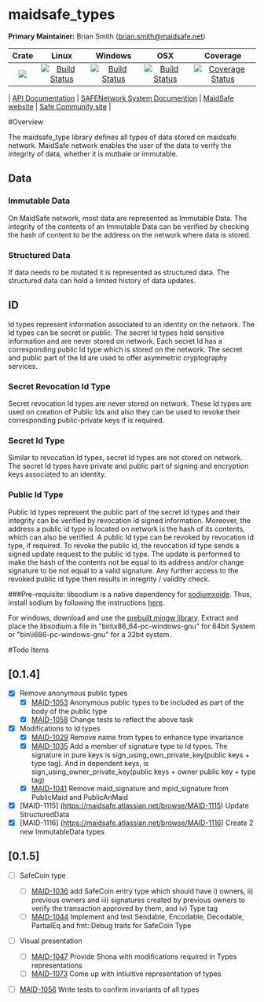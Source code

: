 # maidsafe_types

**Primary Maintainer:**     Brian Smith (brian.smith@maidsafe.net)

|Crate|Linux|Windows|OSX|Coverage|
|:------:|:-------:|:-------:|:-------:|:-------:|
|[![](http://meritbadge.herokuapp.com/maidsafe_types)](https://crates.io/crates/maidsafe_types)|[![Build Status](https://travis-ci.org/maidsafe/maidsafe_types.svg?branch=master)](https://travis-ci.org/maidsafe/maidsafe_types)|[![Build Status](http://ci.maidsafe.net:8080/buildStatus/icon?job=maidsafe_types_win64_status_badge)](http://ci.maidsafe.net:8080/job/maidsafe_types_win64_status_badge/)|[![Build Status](http://ci.maidsafe.net:8080/buildStatus/icon?job=maidsafe_types_osx_status_badge)](http://ci.maidsafe.net:8080/job/maidsafe_types_osx_status_badge/)|[![Coverage Status](https://coveralls.io/repos/maidsafe/maidsafe_types/badge.svg)](https://coveralls.io/r/maidsafe/maidsafe_types)|

| [ API Documentation](http://maidsafe.github.io/maidsafe_types/) | [SAFENetwork System Documention](http://systemdocs.maidsafe.net/) | [MaidSafe website](http://www.maidsafe.net) | [Safe Community site](https://forum.safenetwork.io) |

#Overview

The maidsafe_type library defines all types of data stored on maidsafe network. MaidSafe network enables the user of the data to verify the integrity of data, whether it is mutbale or immutable.

## Data

### Immutable Data
On MaidSafe network, most data are represented as Immutable Data. The integrity of the contents of an Immutable Data can be verified by checking the hash of content to be the address on the network where data is stored. 

### Structured Data
If data needs to be mutated it is represented as structured data. The structured data can hold a limited history of data updates.

## ID

Id types represent information associated to an identity on the network. The Id types can be secret or public. The secret Id types hold sensitive information and are never stored on network. Each secret Id has a corresponding public Id type which is stored on the network. The secret and public part of the Id are used to offer asymmetric cryptography services.

### Secret Revocation Id Type
Secret revocation Id types are never stored on network. These Id types are used on creation of Public Ids and also they can be used to revoke their corresponding public-private keys if is required.

### Secret Id Type
Similar to revocation Id types, secret Id types are not stored on network. The secret Id types have private and public part of signing and encryption keys associated to an identity.

### Public Id Type
Public Id types represent the public part of the secret Id types and their integrity can be verified by revocation id signed information. Moreover, the address a public id type is located on network is the hash of its contents, which can also be verified. 
A public Id type can be revoked by revocation id type, if required. To revoke the public id, the revocation id type sends a signed update request to the public id type. The update is performed to make the hash of the contents not be equal to its address and/or change signature to be not equal to a valid signature. Any further access to the revoked public id type then results in inregrity / validity check. 

###Pre-requisite:
libsodium is a native dependency for [sodiumxoide](https://github.com/dnaq/sodiumoxide). Thus, install sodium by following the instructions [here](http://doc.libsodium.org/installation/README.html).

For windows, download and use the [prebuilt mingw library](https://download.libsodium.org/libsodium/releases/libsodium-1.0.2-mingw.tar.gz).
Extract and place the libsodium.a file in "bin\x86_64-pc-windows-gnu" for 64bit System or "bin\i686-pc-windows-gnu" for a 32bit system.

#Todo Items

## [0.1.4]
- [x] Remove anonymous public types
  - [x] [MAID-1053](https://maidsafe.atlassian.net/browse/MAID-1053) Anonymous public types to be included as part of the body of the public type
  - [x] [MAID-1058](https://maidsafe.atlassian.net/browse/MAID-1058) Change tests to reflect the above task
- [x] Modifications to Id types
  - [x] [MAID-1029](https://maidsafe.atlassian.net/browse/MAID-1029) Remove name from types to enhance type invariance
  - [x] [MAID-1035](https://maidsafe.atlassian.net/browse/MAID-1035) Add a member of signature type to Id types. The signature in pure keys is sign_using_own_private_key(public keys + type tag). And in dependent keys, is sign_using_owner_private_key(public keys + owner public key + type tag)
  - [x] [MAID-1041](https://maidsafe.atlassian.net/browse/MAID-1041) Remove maid_signature and mpid_signature from PublicMaid and PublicAnMaid

- [X] [MAID-1115] (https://maidsafe.atlassian.net/browse/MAID-1115) Update StructuredData
- [x] [MAID-1116] (https://maidsafe.atlassian.net/browse/MAID-1116) Create 2 new ImmutableData types
  
## [0.1.5]
- [ ] SafeCoin type
  - [ ] [MAID-1036](https://maidsafe.atlassian.net/browse/MAID-1036) add SafeCoin entry type which should have i) owners, ii) previous owners and iii) signatures created by            previous owners to verify the transaction approved by them, and iv) Type tag
  - [ ] [MAID-1044](https://maidsafe.atlassian.net/browse/MAID-1044) Implement and test Sendable, Encodable, Decodable, PartialEq and fmt::Debug traits for SafeCoin Type
  
- [ ] Visual presentation
  - [ ] [MAID-1047](https://maidsafe.atlassian.net/browse/MAID-1047) Provide Shona with modifications required in Types representations
  - [ ] [MAID-1073](https://maidsafe.atlassian.net/browse/MAID-1073) Come up with intiuitive representation of types

- [ ] [MAID-1056](https://maidsafe.atlassian.net/browse/MAID-1056) Write tests to confirm invariants of all types

